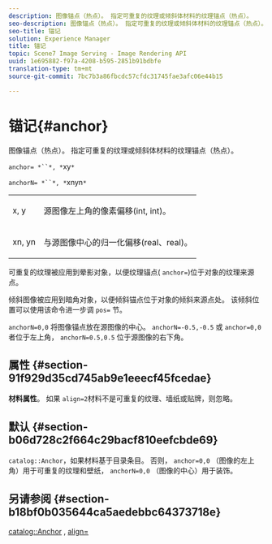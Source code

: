 ```yaml
---
description: 图像锚点（热点）。 指定可重复的纹理或倾斜体材料的纹理锚点（热点）。
seo-description: 图像锚点（热点）。 指定可重复的纹理或倾斜体材料的纹理锚点（热点）。
seo-title: 锚记
solution: Experience Manager
title: 锚记
topic: Scene7 Image Serving - Image Rendering API
uuid: 1e695882-f97a-4208-b595-2851b91bdbfe
translation-type: tm+mt
source-git-commit: 7bc7b3a86fbcdc57cfdc31745fae3afc06e44b15

---
```



# 锚记{#anchor}

图像锚点（热点）。 指定可重复的纹理或倾斜体材料的纹理锚点（热点）。

`anchor= *``*, *`xy`*`

`anchorN= *``*, *`xnyn`*`

<table id="simpletable_1D8E91D8424A424787C4D20C9B040115"> 
 <tr class="strow"> 
  <td class="stentry"> <p><span class="varname"> x</span>, <span class="varname"> y</span> </p></td> 
  <td class="stentry"> <p>源图像左上角的像素偏移(int, int)。 </p></td> 
 </tr> 
 <tr class="strow"> 
  <td class="stentry"> <p><span class="varname"> xn</span>, <span class="varname"> yn</span> </p></td> 
  <td class="stentry"> <p>与源图像中心的归一化偏移(real、real)。 </p></td> 
 </tr> 
</table>

可重复的纹理被应用到晕影对象，以便纹理锚点( `anchor=`)位于对象的纹理来源点。

倾斜图像被应用到暗角对象，以便倾斜锚点位于对象的倾斜来源点处。 该倾斜位置可以使用该命令进一步调 `pos=` 节。

`anchorN=0,0` 将图像锚点放在源图像的中心。 `anchorN=-0.5,-0.5` 或 `anchor=0,0` 者位于左上角， `anchorN=0.5,0.5` 位于源图像的右下角。

## 属性 {#section-91f929d35cd745ab9e1eeecf45fcedae}

**材料属性**。 如果 `align=2`材料不是可重复的纹理、墙纸或贴牌，则忽略。

## 默认 {#section-b06d728c2f664c29bacf810eefcbde69}

`catalog::Anchor`，如果材料基于目录条目。 否则， `anchor=0,0` （图像的左上角）用于可重复的纹理和壁纸， `anchorN=0,0` （图像的中心）用于装饰。

## 另请参阅 {#section-b18bf0b035644ca5aedebbc64373718e}

[catalog::Anchor](../../../../../ir-api/material-cat/image-rendering-api-ref/c-ir-material-catalog/c-ir-material-data-reference/r-ir-cat-anchor.md#reference-d9b1d49db1fc440686f64b84453297ab) , [align=](../../../../../ir-api/http-protocol/image-rendering-api-ref/c-ir-http-protocol-ref/c-ir-http-protocol-command-reference/r-ir-align.md#reference-4d63baa522ce42f9b15167ba34c5c6a7)
